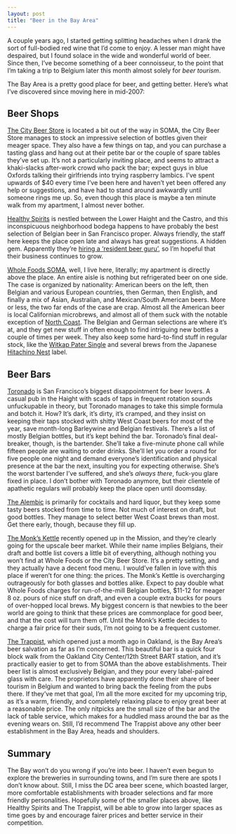 ```yaml
---
layout: post
title: "Beer in the Bay Area"
---
```





A couple years ago, I started getting splitting headaches when I drank the sort of full-bodied red wine that I’d come to enjoy. A lesser man might have despaired, but I found solace in the wide and wonderful world of beer. Since then, I’ve become something of a beer connoisseur, to the point that I’m taking a trip to Belgium later this month almost solely for *beer tourism*.

The Bay Area is a pretty good place for beer, and getting better. Here’s what I’ve discovered since moving here in mid-2007:

Beer Shops
----------

[The City Beer Store](http://www.citybeerstore.com/) is located a bit out of the way in SOMA, the City Beer Store manages to stock an impressive selection of bottles given their meager space. They also have a few things on tap, and you can purchase a tasting glass and hang out at their petite bar or the couple of spare tables they’ve set up. It’s not a particularly inviting place, and seems to attract a khaki-slacks after-work crowd who pack the bar; expect guys in blue Oxfords talking their girlfriends into trying raspberry lambics. I’ve spent upwards of $40 every time I’ve been here and haven’t yet been offered any help or suggestions, and have had to stand around awkwardly until someone rings me up. So, even though this place is maybe a ten minute walk from my apartment, I almost never bother.

[Healthy Spirits](http://www.yelp.com/biz/healthy-spirits-san-francisco) is nestled between the Lower Haight and the Castro, and this inconspicuous neighborhood bodega happens to have probably the best selection of Belgian beer in San Francisco proper. Always friendly, the staff here keeps the place open late and always has great suggestions. A hidden gem. Apparently they’re [hiring a ‘resident beer guru’](http://sfbay.craigslist.org/sfc/fbh/523081101.html), so I’m hopeful that their business continues to grow.

[Whole Foods SOMA](http://www.wholefoodsmarket.com/stores/soma/), well, I live here, literally; my apartment is directly above the place. An entire aisle is nothing but refrigerated beer on one side. The case is organized by nationality: American beers on the left, then Belgian and various European countries, then German, then English, and finally a mix of Asian, Australian, and Mexican/South American beers. More or less, the two far ends of the case are crap. Almost all the American beer is local Californian microbrews, and almost all of them suck with the notable exception of [North Coast](http://www.northcoastbrewing.com/). The Belgian and German selections are where it’s at, and they get new stuff in often enough to find intriguing new bottles a couple of times per week. They also keep some hard-to-find stuff in regular stock, like the [Witkap Pater Single](http://beeradvocate.com/beer/profile/6/14) and several brews from the Japanese [Hitachino Nest](http://beeradvocate.com/beer/profile/697) label.

Beer Bars
---------

[Toronado](http://www.toronado.com/) is San Francisco’s biggest disappointment for beer lovers. A casual pub in the Haight with scads of taps in frequent rotation sounds unfuckupable in theory, but Toronado manages to take this simple formula and botch it. How? It’s dark, it’s dirty, it’s cramped, and they insist on keeping their taps stocked with shitty West Coast beers for most of the year, save month-long Barleywine and Belgian festivals. There’s a list of mostly Belgian bottles, but it’s kept behind the bar. Toronado’s final deal-breaker, though, is the bartender. She’ll take a five-minute phone call while fifteen people are waiting to order drinks. She’ll let you order a round for five people one night and demand everyone’s identification and physical presence at the bar the next, insulting you for expecting otherwise. She’s the worst bartender I’ve suffered, and she’s *always there*, fuck-you glare fixed in place. I don’t bother with Toronado anymore, but their clientele of apathetic regulars will probably keep the place open until doomsday.

[The Alembic](http://www.alembicbar.com/) is primarily for cocktails and hard liquor, but they keep some tasty beers stocked from time to time. Not much of interest on draft, but good bottles. They manage to select better West Coast brews than most. Get there early, though, because they fill up.

[The Monk’s Kettle](http://www.monkskettle.com/) recently opened up in the Mission, and they’re clearly going for the upscale beer market. While their name implies Belgians, their draft and bottle list covers a little bit of everything, although nothing you won’t find at Whole Foods or the City Beer Store. It’s a pretty setting, and they actually have a decent food menu. I would’ve fallen in love with this place if weren’t for one thing: the prices. The Monk’s Kettle is overcharging outrageously for both glasses and bottles alike. Expect to pay double what Whole Foods charges for run-of-the-mill Belgian bottles, $11-12 for meager 8 oz. pours of nice stuff on draft, and even a couple extra bucks for pours of over-hopped local brews. My biggest concern is that newbies to the beer world are going to think that these prices are commonplace for good beer, and that the cost will turn them off. Until the Monk’s Kettle decides to charge a fair price for their suds, I’m not going to be a frequent customer.

[The Trappist](http://www.thetrappist.com/), which opened just a month ago in Oakland, is the Bay Area’s beer salvation as far as I’m concerned. This beautiful bar is a quick four block walk from the Oakland City Center/12th Street BART station, and it’s practically easier to get to from SOMA than the above establishments. Their beer list is almost exclusively Belgian, and they pour every label-paired glass with care. The proprietors have apparently done their share of beer tourism in Belgium and wanted to bring back the feeling from the pubs there. If they’ve met that goal, I’m all the more excited for my upcoming trip, as it’s a warm, friendly, and completely relaxing place to enjoy great beer at a reasonable price. The only nitpicks are the small size of the bar and the lack of table service, which makes for a huddled mass around the bar as the evening wears on. Still, I’d recommend The Trappist above any other beer establishment in the Bay Area, heads and shoulders.

Summary
-------

The Bay won’t do you wrong if you’re into beer. I haven’t even begun to explore the breweries in surrounding towns, and I’m sure there are spots I don’t know about. Still, I miss the DC area beer scene, which boasted larger, more comfortable establishments with broader selections and far more friendly personalities. Hopefully some of the smaller places above, like Healthy Spirits and The Trappist, will be able to grow into larger spaces as time goes by and encourage fairer prices and better service in their competition.
